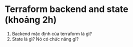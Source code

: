 # Terraform backend and state (khoảng 2h)

1. Backend mặc định của terraform là gì?
2. State là gì? Nó có chức năng gì?
